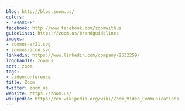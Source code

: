 ```yaml
---
blog: http://blog.zoom.us/
colors:
- '#4A8CFF'
facebook: http://www.facebook.com/zoomwithus
guidelines: https://zoom.us/brandguidelines
images:
- zoomus-ar21.svg
- zoomus-icon.svg
linkedin: https://www.linkedin.com/company/2532259/
logohandle: zoomus
sort: zoom
tags:
- videoconference
title: Zoom
twitter: zoom_us
website: https://zoom.us/
wikipedia: https://en.wikipedia.org/wiki/Zoom_Video_Communications
---
```

